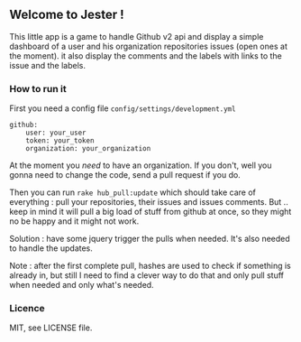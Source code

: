 ## Welcome to Jester !

This little app is a game to handle Github v2 api and display a simple dashboard of a user and his organization repositories issues (open ones at the moment). it also display the comments and the labels with links to the issue and the labels.

### How to run it

First you need a config file `config/settings/development.yml`

    github:
        user: your_user
        token: your_token
        organization: your_organization

At the moment you *need* to have an organization. If you don't, well you gonna need to change the code, send a pull request if you do.

Then you can run `rake hub_pull:update` which should take care of everything : pull your repositories, their issues and issues comments. But .. keep in mind it will pull a big load of stuff from github at once, so they might no be happy and it might not work.

Solution : have some jquery trigger the pulls when needed. It's also needed to handle the updates.

Note : after the first complete pull, hashes are used to check if something is already in, but still I need to find a clever way to do that and only pull stuff when needed and only what's needed.

### Licence

MIT, see LICENSE file.
